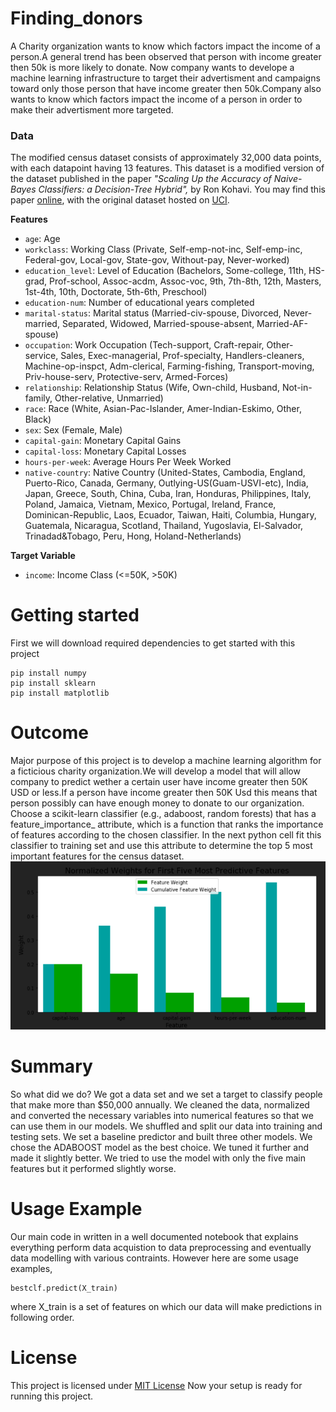 # Finding_donors
A Charity organization wants to know which factors impact the income of a person.A general trend has been observed that person with income greater then 50k is more likely to donate.
Now company wants to develope a machine learning infrastructure to target their advertisment and campaigns toward only those person that have income greater then 50k.Company also wants to know which factors impact the income of a person in order to make their advertisment more targeted.
### Data

The modified census dataset consists of approximately 32,000 data points, with each datapoint having 13 features. This dataset is a modified version of the dataset published in the paper *"Scaling Up the Accuracy of Naive-Bayes Classifiers: a Decision-Tree Hybrid",* by Ron Kohavi. You may find this paper [online](https://www.aaai.org/Papers/KDD/1996/KDD96-033.pdf), with the original dataset hosted on [UCI](https://archive.ics.uci.edu/ml/datasets/Census+Income).

**Features**
- `age`: Age
- `workclass`: Working Class (Private, Self-emp-not-inc, Self-emp-inc, Federal-gov, Local-gov, State-gov, Without-pay, Never-worked)
- `education_level`: Level of Education (Bachelors, Some-college, 11th, HS-grad, Prof-school, Assoc-acdm, Assoc-voc, 9th, 7th-8th, 12th, Masters, 1st-4th, 10th, Doctorate, 5th-6th, Preschool)
- `education-num`: Number of educational years completed
- `marital-status`: Marital status (Married-civ-spouse, Divorced, Never-married, Separated, Widowed, Married-spouse-absent, Married-AF-spouse)
- `occupation`: Work Occupation (Tech-support, Craft-repair, Other-service, Sales, Exec-managerial, Prof-specialty, Handlers-cleaners, Machine-op-inspct, Adm-clerical, Farming-fishing, Transport-moving, Priv-house-serv, Protective-serv, Armed-Forces)
- `relationship`: Relationship Status (Wife, Own-child, Husband, Not-in-family, Other-relative, Unmarried)
- `race`: Race (White, Asian-Pac-Islander, Amer-Indian-Eskimo, Other, Black)
- `sex`: Sex (Female, Male)
- `capital-gain`: Monetary Capital Gains
- `capital-loss`: Monetary Capital Losses
- `hours-per-week`: Average Hours Per Week Worked
- `native-country`: Native Country (United-States, Cambodia, England, Puerto-Rico, Canada, Germany, Outlying-US(Guam-USVI-etc), India, Japan, Greece, South, China, Cuba, Iran, Honduras, Philippines, Italy, Poland, Jamaica, Vietnam, Mexico, Portugal, Ireland, France, Dominican-Republic, Laos, Ecuador, Taiwan, Haiti, Columbia, Hungary, Guatemala, Nicaragua, Scotland, Thailand, Yugoslavia, El-Salvador, Trinadad&Tobago, Peru, Hong, Holand-Netherlands)

**Target Variable**
- `income`: Income Class (<=50K, >50K)

# Getting started
First we will download required dependencies to get started with this project
```
pip install numpy
pip install sklearn
pip install matplotlib
```
# Outcome
Major purpose of this project is to develop a machine learning algorithm for a ficticious charity organization.We will develop a model that will allow company to predict wether a certain user have income greater then 50K USD or less.If a person have income greater then 50K Usd this means that person possibly can have enough money to donate to our organization.    
Choose a scikit-learn classifier (e.g., adaboost, random forests) that has a feature_importance_ attribute, which is a function that ranks the importance of features according to the chosen classifier. In the next python cell fit this classifier to training set and use this attribute to determine the top 5 most important features for the census dataset.    
<img src="Capture.PNG" width=750px>  

# Summary
So what did we do? We got a data set and we set a target to classify people that make more than $50,000 annually. We cleaned the data, normalized and converted the necessary variables into numerical features so that we can use them in our models. We shuffled and split our data into training and testing sets. We set a baseline predictor and built three other models. We chose the ADABOOST model as the best choice. We tuned it further and made it slightly better. We tried to use the model with only the five main features but it performed slightly worse. 


# Usage Example
Our main code in written in a well documented notebook that explains everything perform data acquistion to data preprocessing and eventually data modelling with various contraints.
However here are some usage examples,
```
bestclf.predict(X_train)
```
where X_train is a set of features on which our data will make predictions in following order.   
   

# License
This project is licensed under [MIT License]('https://choosealicense.com/licenses/mit/')
Now your setup is ready for running this project.
